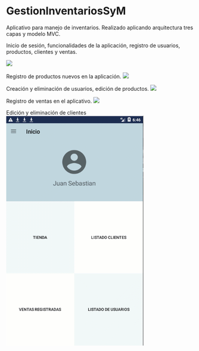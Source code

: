 # GestionInventariosSyM
Aplicativo para manejo de inventarios.
Realizado aplicando arquitectura tres capas y modelo MVC.

Inicio de sesión, funcionalidades de la aplicación, registro de usuarios, productos, clientes y ventas.

![](DemoApp.gif)

Registro de productos nuevos en la aplicación.
![](DemoGifs/DemoNewProduct.gif)

Creación y eliminación de usuarios, edición de productos.
![](DemoGifs/DemoUsersAndEditProduct.gif)

Registro de ventas en el aplicativo.
![](DemoGifs/DemoVenta.gif)

Edición y eliminación de clientes
![](DemoGifs/DemoCustomerEdit.gif)
